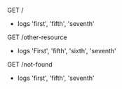 GET /

- logs 'first', 'fifth', 'seventh'

GET /other-resource

- logs 'First', 'fifth', 'sixth', 'seventh'

GET /not-found

- logs 'first', 'fifth', 'seventh'
